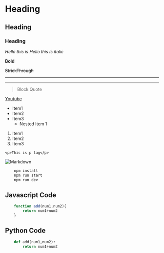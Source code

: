 <!-- for heading -->
# Heading
## Heading
### Heading

<!-- for italics -->

*Hello this is*
_Hello this is italic_

<!-- strong -->

**Bold**

<!-- StrickThrough -->
~~StrickThrough~~

<!-- Horizontal Rule -->
***
___

<!-- Blockquote -->

> Block Quote

<!-- Links -->

[Youtube](https://Youtube.com "Youtube")

<!-- Unordered List -->

* Item1
* Item2
* Item3
  * Nested Item 1

1. Item1
2. Item2
3. Item3 


<!-- Inline Code Block -->

`<p>This is p tag</p>`

<!-- Images -->

![Markdown](https://markdown-here.com/img/icon256.png)

<!-- Github Markdown -->

<!-- Code Block -->
```bash
    npm install
    npm run start
    npm run dev

```
## Javascript Code
```javascript
    function add(num1,num2){
        return num1+num2
    }
```
## Python Code

```python
    def add(num1,num2):
        return num1+num2
```

